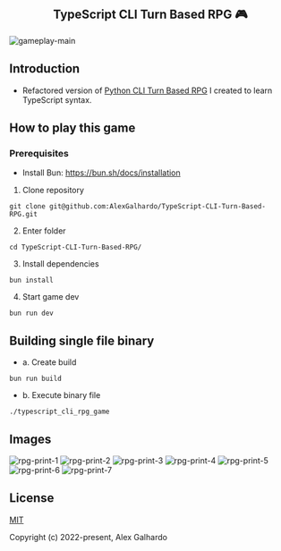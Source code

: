 <br>
<h2 align="center">TypeScript CLI Turn Based RPG 🎮</h2>

![gameplay-main](https://user-images.githubusercontent.com/19540357/166071131-9a046912-c159-44d2-9ccd-4e6de01bee16.png)

## Introduction
- Refactored version of [Python CLI Turn Based RPG](https://github.com/AlexGalhardo/Python-CLI-Turn-Based-RPG) I created to learn TypeScript syntax.

## How to play this game

### Prerequisites
   - Install Bun: https://bun.sh/docs/installation

1. Clone repository
```
git clone git@github.com:AlexGalhardo/TypeScript-CLI-Turn-Based-RPG.git
```

2. Enter folder
```
cd TypeScript-CLI-Turn-Based-RPG/
```

3. Install dependencies
```
bun install
```

4. Start game dev
```
bun run dev
```

## Building single file binary
- a. Create build
```
bun run build
```
- b. Execute binary file
```
./typescript_cli_rpg_game
```

## Images

![rpg-print-1](https://user-images.githubusercontent.com/19540357/166070541-186ea5f3-ebc0-4a70-aed5-91a8b1a1539f.png)
![rpg-print-2](https://user-images.githubusercontent.com/19540357/166070546-36dac2ca-ab43-4dc8-8822-887d4391b4e8.png)
![rpg-print-3](https://user-images.githubusercontent.com/19540357/166070551-e805edc7-0516-4c9b-a0df-bb9f2040149b.png)
![rpg-print-4](https://user-images.githubusercontent.com/19540357/166070560-1a944b34-e96d-4265-8198-4678e6de45f2.png)
![rpg-print-5](https://user-images.githubusercontent.com/19540357/166070567-ba387bd0-7711-4194-b36c-cc62dcf96ce7.png)
![rpg-print-6](https://user-images.githubusercontent.com/19540357/166070573-14a37c8d-b3a3-4b10-b9c7-9cc49861bdd6.png)
![rpg-print-7](https://user-images.githubusercontent.com/19540357/166070577-fd3adce2-8447-4630-8057-40abe9023a1a.png)

## License

[MIT](http://opensource.org/licenses/MIT)

Copyright (c) 2022-present, Alex Galhardo
